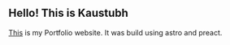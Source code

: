 ## Hello! This is Kaustubh

[This](https://kaustubh-2406.github.io) is my Portfolio website.
It was build using astro and preact.
